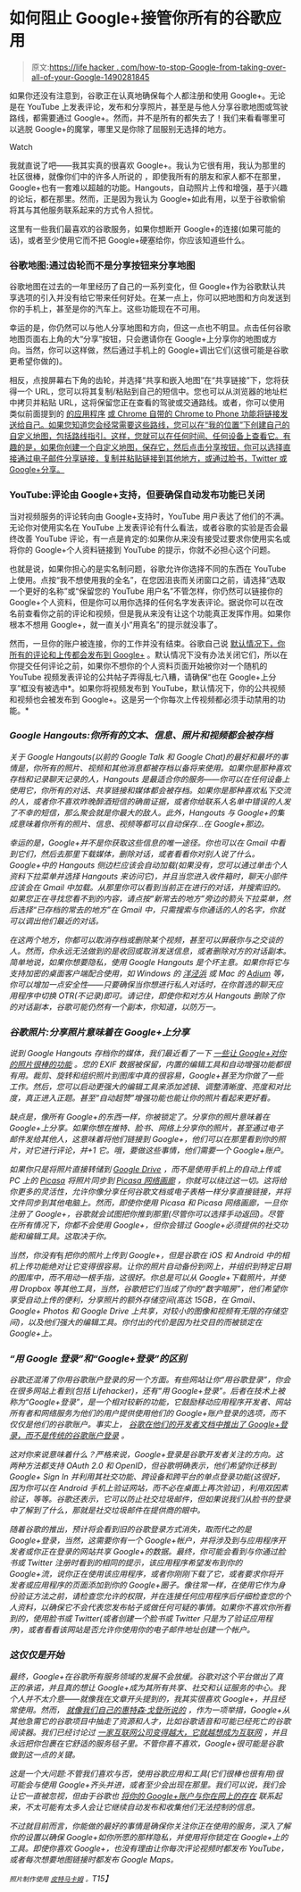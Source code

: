 # 如何阻止 Google+接管你所有的谷歌应用

> 原文:[https://life hacker . com/how-to-stop-Google-from-taking-over-all-of-your-Google-1490281845](https://lifehacker.com/how-to-stop-google-from-taking-over-all-of-your-google-1490281845)

如果你还没有注意到，谷歌正在认真地确保每个人都注册和使用 Google+。无论是在 YouTube 上发表评论，发布和分享照片，甚至是与他人分享谷歌地图或驾驶路线，都需要通过 Google+。然而，并不是所有的都失去了！我们来看看哪里可以逃脱 Google+的魔掌，哪里又是你除了屈服别无选择的地方。

Watch

我就直说了吧——我其实真的很喜欢 Google+。我认为它很有用，我认为那里的社区很棒，就像你们中的许多人所说的 ，即使我所有的朋友和家人都不在那里，Google+也有一套难以超越的功能。Hangouts，自动照片上传和增强，基于兴趣的论坛，都在那里。然而，正是因为我认为 Google+如此有用，以至于谷歌偷偷将其与其他服务联系起来的方式令人担忧。

这里有一些我们最喜欢的谷歌服务，如果你想断开 Google+的连接(如果可能的话)，或者至少使用它而不把 Google+硬塞给你，你应该知道些什么。

### 谷歌地图:通过齿轮而不是分享按钮来分享地图

谷歌地图在过去的一年里经历了自己的一系列变化，但 Google+作为谷歌默认共享选项的引入并没有给它带来任何好处。在某一点上，你可以把地图和方向发送到你的手机上，甚至是你的汽车上。这些功能现在不可用。

幸运的是，你仍然可以与他人分享地图和方向，但这一点也不明显。点击任何谷歌地图页面右上角的大“分享”按钮，只会邀请你在 Google+上分享你的地图或方向。当然，你可以这样做，然后通过手机上的 Google+调出它们(这很可能是谷歌更希望你做的)。

相反，点按屏幕右下角的齿轮，并选择“共享和嵌入地图”在“共享链接”下，您将获得一个 URL，您可以将其复制/粘贴到自己的短信中。您也可以从浏览器的地址栏中拷贝并粘贴 URL，这将保留您正在查看的驾驶或交通路线。或者，你可以使用类似前面提到的 [的应用程序](https://www.pushbullet.com/) [或 Chrome 自带的 Chrome to Phone 功能将链接发送给自己。如果您知道您会经常需要这些路线，您可以在“我的位置”下创建自己的自定义地图，包括路线指引。这样，您就可以在任何时间、任何设备上查看它。有趣的是，如果你创建一个自定义地图，保存它，然后点击分享按钮，你可以选择直接通过电子邮件分享链接，复制并粘贴链接到其他地方，或通过脸书，Twitter 或 Google+分享。](https://lifehacker.com/pushbullet-sends-files-lists-addresses-and-more-from-5977843)

### YouTube:评论由 Google+支持，但要确保自动发布功能已关闭

当对视频服务的评论转向由 Google+支持时，YouTube 用户表达了他们的不满。无论你对使用实名在 YouTube 上发表评论有什么看法，或者谷歌的实验是否会最终改善 YouTube 评论，有一点是肯定的:如果你从来没有接受过要求你使用实名或将你的 Google+个人资料链接到 YouTube 的提示，你就不必担心这个问题。

也就是说，如果你担心的是实名制问题，谷歌允许你选择不同的东西在 YouTube 上使用。点按“我不想使用我的全名”，在您因沮丧而关闭窗口之前，请选择“选取一个更好的名称”或“保留您的 YouTube 用户名”不管怎样，你仍然可以链接你的 Google+个人资料，但是你可以用你选择的任何名字发表评论。据说你可以在改名前查看你之前的评论和视频，但是我从来没有让这个功能真正发挥作用。如果你根本不想用 Google+，就一直关小“用真名”的提示就没事了。

然而，一旦你的账户被连接，你的工作并没有结束。谷歌自己说 [默认情况下，你所有的评论和上传都会发布到 Google+](https://support.google.com/youtube/answer/171666?hl=en) 。默认情况下没有办法关闭它们，所以在你提交任何评论之前，如果你不想你的个人资料页面开始被你对一个随机的 YouTube 视频发表评论的公共帖子弄得乱七八糟，请确保“也在 Google+上分享”框没有被选中*。如果你将视频发布到 YouTube，默认情况下，你的公共视频和视频也会被发布到 Google+。这是另一个你每次上传视频都必须手动禁用的功能。*

### *Google Hangouts:你所有的文本、信息、照片和视频都会被存档*

*关于 Google Hangouts(以前的 Google Talk 和 Google Chat)的最好和最坏的事情是，你所有的照片、视频和其他消息都被存档以备将来使用。如果你是那种喜欢存档和记录聊天记录的人，Hangouts 是最适合你的服务——你可以在任何设备上使用它，你所有的对话、共享链接和媒体都会被存档。如果你是那种喜欢私下交流的人，或者你不喜欢昨晚醉酒短信的确凿证据，或者你给联系人名单中错误的人发了不幸的短信，那么聚会就是你最大的敌人。此外，Hangouts 与 Google+的集成意味着你所有的照片、信息、视频等都可以自动保存...在 Google+那边。*

*幸运的是，Google+并不是你获取这些信息的唯一途径。你也可以在 Gmail 中看到它们，然后去那里下载媒体，删除对话，或者看看你对别人说了什么。Google+中的 Hangouts 侧边栏应该会自动加载(如果没有，您可以通过单击个人资料下拉菜单并选择 Hangouts 来访问它)，并且当您进入收件箱时，聊天小部件应该会在 Gmail 中加载。从那里你可以看到当前正在进行的对话，并搜索旧的。如果您正在寻找您看不到的内容，请点按“新常去的地方”旁边的箭头下拉菜单，然后选择“已存档的常去的地方”在 Gmail 中，只需搜索与你通话的人的名字，你就可以调出他们最近的对话。*

*在这两个地方，你都可以取消存档或删除某个视频，甚至可以屏蔽你与之交谈的人。然而，你永远无法做到的是收回或取消发送信息，或者删除对方的对话副本。简单地说，如果你想要隐私，使用 Google Hangouts 是个坏主意。如果你将它与支持加密的桌面客户端配合使用，如 Windows 的 [洋泾浜](http://pidgin.im/) 或 Mac 的 [Adium](https://adium.im/) 等，你可以增加一点安全性——只要确保当你想进行私人对话时，在你首选的聊天应用程序中切换 OTR(不记录)即可。请记住，即使你和对方从 Hangouts 删除了你的对话副本，谷歌可能仍然有一个副本，你知道，以防万一。*

### *谷歌照片:分享照片意味着在 Google+上分享*

*说到 Google Hangouts 存档你的媒体，我们最近看了一下 [一些让 Google+对你的照片很棒的功能](https://lifehacker.com/google-vs-dropbox-which-is-better-for-hosting-and-sha-1488854866) 。您的 EXIF 数据被保留，内置的编辑工具和自动增强功能都很有用。裁剪、旋转和组织照片到图库中真的很容易，Google+甚至为你做了一些工作。然后，您可以启动更强大的编辑工具来添加滤镜、调整清晰度、亮度和对比度，真正进入正题。甚至“自动超赞”增强功能也能让你的照片看起来更好看。*

*缺点是，像所有 Google+的东西一样，你被锁定了。分享你的照片意味着在 Google+上分享。如果你想在推特、脸书、网络上分享你的照片，甚至通过电子邮件发给其他人，这意味着将他们链接到 Google+，他们可以在那里看到你的照片，对它进行评论，并+1 它。哦，要做这些事情，他们需要一个 Google+账户。*

*如果你只是将照片直接转储到 [Google Drive](http://drive.google.com/) ，而不是使用手机上的自动上传或 PC 上的 [Picasa](http://picasa.google.com/) 将照片同步到 [Picasa 网络画廊](https://picasaweb.google.com/) ，你就可以绕过这一切。这将给你更多的灵活性，允许你像分享任何谷歌文档或电子表格一样分享直接链接，并将文件同步到其他电脑上。然而，即使你使用 Picasa 和 Picasa 网络画廊，一旦你注册了 Google+，谷歌就会试图把你推到那里(尽管你可以选择手动返回)。尽管在所有情况下，你都不会使用 Google+，但你会错过 Google+必须提供的社交功能和编辑工具。这取决于你。*

*当然，你没有*有*把你的照片上传到 Google+，但是谷歌在 iOS 和 Android 中的相机上传功能绝对让它变得很容易。让你的照片自动备份到网上，并组织到特定日期的图库中，而不用动一根手指，这很好。你总是可以从 Google+下载照片，并使用 Dropbox 等其他工具，当然，谷歌把它们当成了你的“数字暗房”，他们希望你享受自动上传的便利，分享照片的额外存储空间(高达 15GB，在 Gmail、Google+ Photos 和 Google Drive 上共享，对较小的图像和视频有无限的存储空间)，以及他们强大的编辑工具。你付出的代价是因为社交目的而被锁定在 Google+上。*

### *“用 Google 登录”和“Google+登录”的区别*

*谷歌还混淆了你用谷歌账户登录的另一个方面。有些网站让你“用谷歌登录”，你会在很多网站上看到(包括 Lifehacker)，还有“用 Google+登录”。后者在技术上被称为“Google+登录”，是一个相对较新的功能，它鼓励移动应用程序开发者、网站所有者和网络服务为他们的用户提供使用他们的 Google+账户登录的选项，而不仅仅是他们的谷歌账户。事实上， [谷歌在他们的开发者文档中推出了 Google+登录，而不是传统的谷歌账户登录](https://developers.google.com/accounts/docs/OpenID) 。*

*这对你来说意味着什么？严格来说，Google+登录是谷歌开发者关注的方向。这两种方法都支持 OAuth 2.0 和 OpenID，但谷歌明确表示，他们希望你迁移到 Google+ Sign In 并利用其社交功能、跨设备和跨平台的单点登录功能(这很好，因为你可以在 Android 手机上验证网站，而不必在桌面上再次验证)，利用双因素验证，等等。谷歌还表示，它可以防止社交垃圾邮件，但如果说我们从脸书的登录中了解到了什么，那就是社交垃圾邮件在提供商的眼中。*

*随着谷歌的推出，预计将会看到旧的谷歌登录方式消失，取而代之的是 Google+登录，当然，这需要你有一个 Google+帐户，并将涉及到与应用程序开发者或你正在登录的网站共享 Google+的数据。最终，你可能会看到与你通过脸书或 Twitter 注册时看到的相同的提示，该应用程序希望发布到你的 Google+流，说你正在使用该应用程序，或者你刚刚下载了它，或者要求你将开发者或应用程序的页面添加到你的 Google+圈子。像往常一样，在使用它作为身份验证方法之前，请检查您允许的权限，并在连接任何应用程序后仔细检查您的个人资料，以确保它不会代表您发布帖子或做任何可疑的事情。如果你不喜欢你所看到的，使用脸书或 Twitter(或者创建一个脸书或 Twitter 只是为了验证应用程序)，或者看看该网站是否允许你使用你的电子邮件地址创建一个帐户。*

### *这仅仅是开始*

*最终，Google+在谷歌所有服务领域的发展不会放缓。谷歌对这个平台做出了真正的承诺，并且真的想让 Google+成为其所有共享、社交和认证服务的中心。我个人并不太介意——就像我在文章开头提到的，我其实很喜欢 Google+，并且经常使用。然而， [就像我们自己的惠特森·戈登所说的](https://lifehacker.com/facebook-vs-google-your-best-arguments-1479394128) ，作为一项举措，Google+从其他急需它的谷歌项目中抽走了资源和人才，比如谷歌语音和可能已经死亡的谷歌阅读器。我们已经讨论过 [一家互联网公司变得越大，它就越想*成为*互联网](https://lifehacker.com/google-is-facebook-is-aol-what-happens-when-a-good-goo-5878900) ，并且永远把你包裹在它舒适的服务毯子里。不管你喜不喜欢，Google+很可能是谷歌做到这一点的关键。*

*这是一个大问题:不管我们喜欢与否，使用谷歌应用和工具(它们很棒也很有用)很可能会与使用 Google+齐头并进，或者至少会出现在那里。我们可以说，我们会让它一直被忽视，但由于谷歌也 [将你的 Google+账户与你在网上的存在](https://plus.google.com/authorship) 联系起来，不太可能有太多人会让它继续自动发布和收集他们无法控制的信息。*

*不过就目前而言，你能做的最好的事情是确保你关注你正在使用的服务，深入了解你的设置以确保 Google+如你所愿的那样隐私，并使用将你锁定在 Google+上的工具。即使你喜欢 Google+，也没有理由让你每次评论视频时都发布 YouTube，或者每次想要地图链接时都发布 Google Maps。*

**<small>照片制作使用</small>* [*<small>皮特马卡姆</small>*](http://commons.wikimedia.org/wiki/File:Uphill_Sleigh_Ride.jpg) *<small>。</small>T15】**